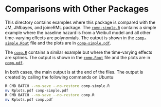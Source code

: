 # Comparisons with Other Packages
This directory contains examples where this package is compared with the JM, 
JMbayes, and joineRML package. The 
[`comp-simple.R`](comp-simple.R) contains a simple example
where the baseline hazard is from a Weibull model and all other time-varying 
effects are polynomials. The output is shown in the 
[`comp-simple.Rout`](comp-simple.Rout) file and the plots are in 
[`comp-simple.pdf`](comp-simple.pdf).

The 
[`comp.R`](comp.R) contains a similar example but where the
time-varying effects are splines. The output is shown in the 
[`comp.Rout`](comp.Rout) file  and the plots are in 
[`comp.pdf`](comp.pdf).

In both cases, the main output is at the end of the files. The output is created 
by calling the following commands on Ubuntu

```bash
R CMD BATCH --no-save --no-restore comp-simple.R
mv Rplots.pdf comp-simple.pdf
R CMD BATCH --no-save --no-restore comp.R
mv Rplots.pdf comp.pdf
```
